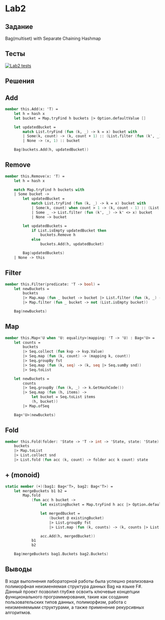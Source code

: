 # Lab2

## Задание

Bag(multiset) with Separate Chaining Hashmap

## Тесты

[![Lab2 tests](https://github.com/dzen03/functional-programming/actions/workflows/lab2test.yml/badge.svg)](https://github.com/dzen03/functional-programming/actions/workflows/lab2test.yml)

## Решения

<!-- markdownlint-configure-file
{
  "line_length": {
    "ignore_code_blocks": true,
    "line_length": 200
  }
}
-->

## Add

```fsharp
member this.Add(x: 'T) =
    let h = hash x
    let bucket = Map.tryFind h buckets |> Option.defaultValue []

    let updatedBucket =
        match List.tryFind (fun (k, _) -> k = x) bucket with
        | Some(k, count) -> (k, count + 1) :: (List.filter (fun (k', _) -> k' <> x) bucket)
        | None -> (x, 1) :: bucket

    Bag(buckets.Add(h, updatedBucket))
```

## Remove

```fsharp
member this.Remove(x: 'T) =
    let h = hash x

    match Map.tryFind h buckets with
    | Some bucket ->
        let updatedBucket =
            match List.tryFind (fun (k, _) -> k = x) bucket with
            | Some(k, count) when count > 1 -> (k, count - 1) :: (List.filter (fun (k', _) -> k' <> x) bucket)
            | Some _ -> List.filter (fun (k', _) -> k' <> x) bucket
            | None -> bucket

        let updatedBuckets =
            if List.isEmpty updatedBucket then
                buckets.Remove h
            else
                buckets.Add(h, updatedBucket)

        Bag(updatedBuckets)
    | None -> this
```

## Filter

```fsharp
member this.Filter(predicate: 'T -> bool) =
    let newBuckets =
        buckets
        |> Map.map (fun _ bucket -> bucket |> List.filter (fun (k, _) -> predicate k))
        |> Map.filter (fun _ bucket -> not (List.isEmpty bucket))

    Bag(newBuckets)
```

## Map

```fsharp
member this.Map<'U when 'U: equality>(mapping: 'T -> 'U) : Bag<'U> =
    let counts =
        buckets
        |> Seq.collect (fun kvp -> kvp.Value)
        |> Seq.map (fun (k, count) -> (mapping k, count))
        |> Seq.groupBy fst
        |> Seq.map (fun (k, seq) -> (k, seq |> Seq.sumBy snd))
        |> Seq.toList

    let newBuckets =
        counts
        |> Seq.groupBy (fun (k, _) -> k.GetHashCode())
        |> Seq.map (fun (h, items) ->
            let bucket = Seq.toList items
            (h, bucket))
        |> Map.ofSeq

    Bag<'U>(newBuckets)
```

## Fold

```fsharp
member this.Fold(folder: 'State -> 'T -> int -> 'State, state: 'State) =
    buckets
    |> Map.toList
    |> List.collect snd
    |> List.fold (fun acc (k, count) -> folder acc k count) state
```

## + (monoid)

```fsharp
static member (+)(bag1: Bag<'T>, bag2: Bag<'T>) =
    let mergeBuckets b1 b2 =
        Map.fold
            (fun acc h bucket ->
                let existingBucket = Map.tryFind h acc |> Option.defaultValue []

                let mergedBucket =
                    (bucket @ existingBucket)
                    |> List.groupBy fst
                    |> List.map (fun (k, counts) -> (k, counts |> List.sumBy snd))

                acc.Add(h, mergedBucket))
            b1
            b2

    Bag(mergeBuckets bag1.Buckets bag2.Buckets)
```

## Выводы

В ходе выполнения лабораторной работы была успешно реализована полиморфная
неизменяемая структура данных Bag на языке F#. Данный проект позволил глубже
освоить ключевые концепции функционального программирования, такие как
создание пользовательских типов данных, полиморфизм, работа с неизменяемыми
структурами, а также применение рекурсивных алгоритмов.
